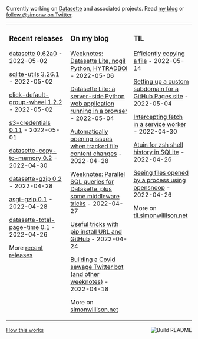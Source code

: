Currently working on [Datasette](https://datasette.io/) and associated projects. Read [my blog](https://simonwillison.net/) or [follow @simonw on Twitter](https://twitter.com/simonw).

<table><tr><td valign="top" width="33%">

### Recent releases
<!-- recent_releases starts -->
[datasette 0.62a0](https://github.com/simonw/datasette/releases/tag/0.62a0) - 2022-05-02

[sqlite-utils 3.26.1](https://github.com/simonw/sqlite-utils/releases/tag/3.26.1) - 2022-05-02

[click-default-group-wheel 1.2.2](https://github.com/simonw/click-default-group-wheel/releases/tag/1.2.2) - 2022-05-02

[s3-credentials 0.11](https://github.com/simonw/s3-credentials/releases/tag/0.11) - 2022-05-01

[datasette-copy-to-memory 0.2](https://github.com/simonw/datasette-copy-to-memory/releases/tag/0.2) - 2022-04-30

[datasette-gzip 0.2](https://github.com/simonw/datasette-gzip/releases/tag/0.2) - 2022-04-28

[asgi-gzip 0.1](https://github.com/simonw/asgi-gzip/releases/tag/0.1) - 2022-04-28

[datasette-total-page-time 0.1](https://github.com/simonw/datasette-total-page-time/releases/tag/0.1) - 2022-04-26
<!-- recent_releases ends -->
More [recent releases](https://github.com/simonw/simonw/blob/main/releases.md)
</td><td valign="top" width="34%">

### On my blog
<!-- blog starts -->
[Weeknotes: Datasette Lite, nogil Python, HYTRADBOI](http://simonwillison.net/2022/May/6/weeknotes/) - 2022-05-06

[Datasette Lite: a server-side Python web application running in a browser](http://simonwillison.net/2022/May/4/datasette-lite/) - 2022-05-04

[Automatically opening issues when tracked file content changes](http://simonwillison.net/2022/Apr/28/issue-on-changes/) - 2022-04-28

[Weeknotes: Parallel SQL queries for Datasette, plus some middleware tricks](http://simonwillison.net/2022/Apr/27/parallel-queries/) - 2022-04-27

[Useful tricks with pip install URL and GitHub](http://simonwillison.net/2022/Apr/24/pip-install-github/) - 2022-04-24

[Building a Covid sewage Twitter bot (and other weeknotes)](http://simonwillison.net/2022/Apr/18/covid-sewage/) - 2022-04-18
<!-- blog ends -->
More on [simonwillison.net](https://simonwillison.net/)
</td><td valign="top" width="33%">

### TIL
<!-- tils starts -->
[Efficiently copying a file](https://til.simonwillison.net/python/copy-file) - 2022-05-14

[Setting up a custom subdomain for a GitHub Pages site](https://til.simonwillison.net/github/custom-subdomain-github-pages) - 2022-05-04

[Intercepting fetch in a service worker](https://til.simonwillison.net/service-workers/intercept-fetch) - 2022-04-30

[Atuin for zsh shell history in SQLite](https://til.simonwillison.net/macos/atuin) - 2022-04-26

[Seeing files opened by a process using opensnoop](https://til.simonwillison.net/macos/open-files-with-opensnoop) - 2022-04-26
<!-- tils ends -->
More on [til.simonwillison.net](https://til.simonwillison.net/)
</td></tr></table>

<a href="https://github.com/simonw/simonw/actions"><img src="https://github.com/simonw/simonw/workflows/Build%20README/badge.svg" align="right" alt="Build README"></a> <a href="https://simonwillison.net/2020/Jul/10/self-updating-profile-readme/">How this works</a>
